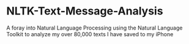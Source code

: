 # NLTK-Text-Message-Analysis
A foray into Natural Language Processing using the Natural Language Toolkit to analyze my over 80,000 texts I have saved to my iPhone

